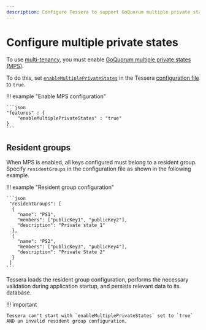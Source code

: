 ```yaml
---
description: Configure Tessera to support GoQuorum multiple private states feature
---
```


# Configure multiple private states

To use [multi-tenancy](../../Concepts/Multitenancy.md), you must enable
[GoQuorum multiple private states (MPS)](https://docs.goquorum.consensys.net/en/latest/Concepts/Multitenancy/#multiple-private-states).

To do this, set [`enableMultiplePrivateStates`](../../Reference/SampleConfiguration.md#features) in the Tessera
[configuration file](Tessera.md) to `true`.

!!! example "Enable MPS configuration"

    ```json
    "features" : {
        "enableMultiplePrivateStates" : "true"
    }
    ```

## Resident groups

When MPS is enabled, all keys configured must belong to a resident group.
Specify `residentGroups` in the configuration file as shown in the following example.

!!! example "Resident group configuration"

    ```json
     "residentGroups": [
      {
        "name": "PS1",
        "members": ["publicKey1", "publicKey2"],
        "description": "Private state 1"
      },
      {
        "name": "PS2",
        "members": ["publicKey3", "publicKey4"],
        "description": "Private State 2"
      }
     ]
    ```

Tessera loads the resident group configuration, performs the necessary validation during application startup, and
persists relevant data to its database.

!!! important

    Tessera can't start with `enableMultiplePrivateStates` set to `true` AND an invalid resident group configuration.
